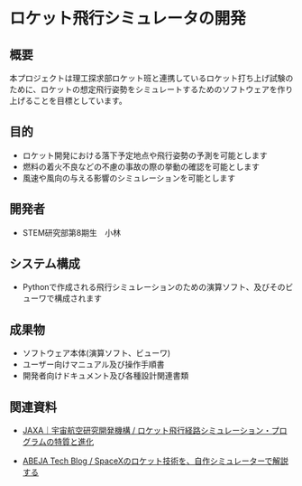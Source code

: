 # ロケット飛行シミュレータの開発

## 概要

本プロジェクトは理工探求部ロケット班と連携しているロケット打ち上げ試験のために、ロケットの想定飛行姿勢をシミュレートするためのソフトウェアを作り上げることを目標としています。

## 目的

- ロケット開発における落下予定地点や飛行姿勢の予測を可能とします
- 燃料の着火不良などの不慮の事故の際の挙動の確認を可能とします
- 風速や風向の与える影響のシミュレーションを可能とします

## 開発者
- STEM研究部第8期生　小林

## システム構成
- Pythonで作成される飛行シミュレーションのための演算ソフト、及びそのビューワで構成されます

## 成果物

- ソフトウェア本体(演算ソフト、ビューワ)
- ユーザー向けマニュアル及び操作手順書
- 開発者向けドキュメント及び各種設計関連書類

## 関連資料
- [JAXA｜宇宙航空研究開発機構 / ロケット飛行経路シミュレーション・プログラムの特質と進化](https://repository.exst.jaxa.jp/dspace/bitstream/a-is/13866/1/65200001.pdf)

- [ABEJA Tech Blog / SpaceXのロケット技術を、自作シミュレーターで解説する](https://tech-blog.abeja.asia/entry/advent-2024-day19-2#%E3%83%AD%E3%82%B1%E3%83%83%E3%83%88%E6%8E%A8%E9%80%B2%E3%81%AE%E5%9F%BA%E6%9C%AC%E6%96%B9%E7%A8%8B%E5%BC%8F)


